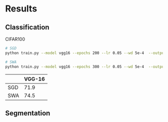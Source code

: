 

# Results

## Classification

CIFAR100

```bash
# SGD
python train.py --model vgg16 --epochs 200 --lr 0.05 --wd 5e-4  --output-dir vgg16_swa_e300 --device cuda:1

# SWA
python train.py --model vgg16 --epochs 300 --lr 0.05 --wd 5e-4  --output-dir vgg16_swa_e300 --device cuda:1 --swa --swa-lr 0.01 --swa-start 160
```

|     | VGG-16 |
| --- | ------ |
| SGD | 71.9   |
| SWA | 74.5   |


## Segmentation


